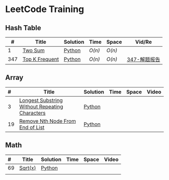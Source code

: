 # LeetCode Training

## Hash Table

| #    | Title                                                        | Solution                            | Time   | Space  | Vid/Re                            |
| ---- | ------------------------------------------------------------ | ----------------------------------- | ------ | ------ | --------------------------------- |
| 1    | [Two Sum](https://leetcode.com/problems/two-sum/description/) | [Python](./twosum1.py)              | _O(n)_ | _O(n)_ |                                   |
| 347  | [Top K Frequent](https://leetcode.com/problems/top-k-frequent-elements/description/) | [Python](./topkfrequentelements.py) | *O(n)* | *O(n)* | [347-解题报告](./347_解题报告.md) |

## Array

| #    | Title                                                        | Solution                                  | Time | Space | Video |
| :--- | ------------------------------------------------------------ | ----------------------------------------- | ---- | ----- | ----- |
| 3    | [Longest Substring Without Repeating Characters](https://leetcode.com/problems/longest-substring-without-repeating-characters/description/) | [Python](./lengthoflongestsubstring.py)   |      |       |       |
| 19   | [Remove Nth Node From End of List](https://leetcode.com/problems/remove-nth-node-from-end-of-list/description) | [Python](./removenthnodefromendoflist.py) |      |       |       |

## Math

| #    | Title                                           | Solution               | Time | Space | Video |
| :--- | ----------------------------------------------- | ---------------------- | ---- | ----- | ----- |
| 69   | [Sqrt(x)](https://leetcode.com/problems/sqrtx/) | [Python](./sqrt(x).py) |      |       |       |
|      |                                                 |                        |      |       |       |

